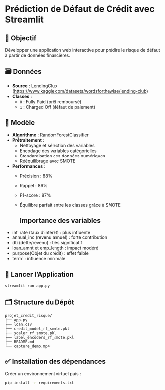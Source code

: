 #  Prédiction de Défaut de Crédit avec Streamlit

## 🎯 Objectif
Développer une application web interactive pour prédire le risque de défaut à partir de données financières.

## 🗃 Données
- **Source** : LendingClub (https://www.kaggle.com/datasets/wordsforthewise/lending-club)
- **Classes** : 
  - `0` : Fully Paid (prêt remboursé)
  - `1` : Charged Off (défaut de paiement)

## 🧠 Modèle
- **Algorithme** : RandomForestClassifier
- **Prétraitement** :
  - Nettoyage et sélection des variables
  - Encodage des variables catégorielles
  - Standardisation des données numériques
  - Rééquilibrage avec SMOTE
- **Performances** :
  - Précision : 88%
  - Rappel : 86%
  - F1-score : 87%
  - Équilibre parfait entre les classes grâce à SMOTE
 
    ## Importance des variables
-  int_rate (taux d’intérêt) : plus influente
-  annual_inc (revenu annuel) : forte contribution
- dti (dette/revenu) : très significatif
- loan_amnt et emp_length : impact modéré
- purpose(Objet du crédit) : effet faible
- term` : influence minimale


## 🚀 Lancer l’Application
```bash
streamlit run app.py
```

## 🗂 Structure du Dépôt
```
projet_credit_risque/
├── app.py
├── loan.csv
├── credit_model_rf_smote.pkl
├── scaler_rf_smote.pkl
├── label_encoders_rf_smote.pkl
├── README.md
└── capture_demo.mp4
```

## ✅ Installation des dépendances
Créer un environnement virtuel puis :
```bash
pip install -r requirements.txt
```
